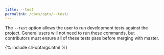 ```yaml
---
title: --test
permalink: /docs/opts/--test/
---
```


The `--test` option allows the user to run development tests against the project. General users will not need to run these commands, but contributors must ensure all of these tests pass before merging with master.

{% include cli-optargs.html %}
